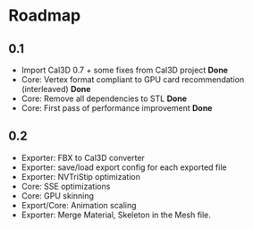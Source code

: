# Roadmap #

## 0.1 ##
  * Import Cal3D 0.7 + some fixes from Cal3D project **Done**
  * Core: Vertex format compliant to GPU card recommendation (interleaved) **Done**
  * Core: Remove all dependencies to STL **Done**
  * Core: First pass of performance improvement **Done**

## 0.2 ##
  * Exporter: FBX to Cal3D converter
  * Exporter: save/load export config for each exported file
  * Exporter: NVTriStip optimization
  * Core: SSE optimizations
  * Core: GPU skinning
  * Export/Core: Animation scaling
  * Exporter: Merge Material, Skeleton in the Mesh file.